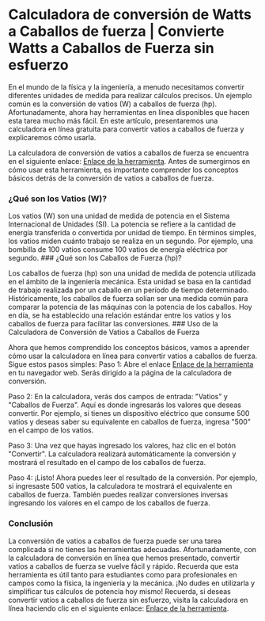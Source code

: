 Calculadora de conversión de Watts a Caballos de fuerza | Convierte Watts a Caballos de Fuerza sin esfuerzo
===========================================================================================================

En el mundo de la física y la ingeniería, a menudo necesitamos convertir diferentes unidades de medida para realizar cálculos precisos. Un ejemplo común es la conversión de vatios (W) a caballos de fuerza (hp). Afortunadamente, ahora hay herramientas en línea disponibles que hacen esta tarea mucho más fácil. En este artículo, presentaremos una calculadora en línea gratuita para convertir vatios a caballos de fuerza y explicaremos cómo usarla.

La calculadora de conversión de vatios a caballos de fuerza se encuentra en el siguiente enlace: [Enlace de la herramienta](https://www.onlinecalculatorsfree.com/es/convert/watts-to-horsepower.html). Antes de sumergirnos en cómo usar esta herramienta, es importante comprender los conceptos básicos detrás de la conversión de vatios a caballos de fuerza.

### ¿Qué son los Vatios (W)?

Los vatios (W) son una unidad de medida de potencia en el Sistema Internacional de Unidades (SI). La potencia se refiere a la cantidad de energía transferida o convertida por unidad de tiempo. En términos simples, los vatios miden cuánto trabajo se realiza en un segundo. Por ejemplo, una bombilla de 100 vatios consume 100 vatios de energía eléctrica por segundo. ### ¿Qué son los Caballos de Fuerza (hp)?

Los caballos de fuerza (hp) son una unidad de medida de potencia utilizada en el ámbito de la ingeniería mecánica. Esta unidad se basa en la cantidad de trabajo realizada por un caballo en un período de tiempo determinado. Históricamente, los caballos de fuerza solían ser una medida común para comparar la potencia de las máquinas con la potencia de los caballos. Hoy en día, se ha establecido una relación estándar entre los vatios y los caballos de fuerza para facilitar las conversiones. ### Uso de la Calculadora de Conversión de Vatios a Caballos de Fuerza

Ahora que hemos comprendido los conceptos básicos, vamos a aprender cómo usar la calculadora en línea para convertir vatios a caballos de fuerza. Sigue estos pasos simples: Paso 1: Abre el enlace [Enlace de la herramienta](https://www.onlinecalculatorsfree.com/es/convert/watts-to-horsepower.html) en tu navegador web. Serás dirigido a la página de la calculadora de conversión.

Paso 2: En la calculadora, verás dos campos de entrada: "Vatios" y "Caballos de Fuerza". Aquí es donde ingresarás los valores que deseas convertir. Por ejemplo, si tienes un dispositivo eléctrico que consume 500 vatios y deseas saber su equivalente en caballos de fuerza, ingresa "500" en el campo de los vatios.

Paso 3: Una vez que hayas ingresado los valores, haz clic en el botón "Convertir". La calculadora realizará automáticamente la conversión y mostrará el resultado en el campo de los caballos de fuerza.

Paso 4: ¡Listo! Ahora puedes leer el resultado de la conversión. Por ejemplo, si ingresaste 500 vatios, la calculadora te mostrará el equivalente en caballos de fuerza. También puedes realizar conversiones inversas ingresando los valores en el campo de los caballos de fuerza.

### Conclusión

La conversión de vatios a caballos de fuerza puede ser una tarea complicada si no tienes las herramientas adecuadas. Afortunadamente, con la calculadora de conversión en línea que hemos presentado, convertir vatios a caballos de fuerza se vuelve fácil y rápido. Recuerda que esta herramienta es útil tanto para estudiantes como para profesionales en campos como la física, la ingeniería y la mecánica. ¡No dudes en utilizarla y simplificar tus cálculos de potencia hoy mismo! Recuerda, si deseas convertir vatios a caballos de fuerza sin esfuerzo, visita la calculadora en línea haciendo clic en el siguiente enlace: [Enlace de la herramienta](https://www.onlinecalculatorsfree.com/es/convert/watts-to-horsepower.html).